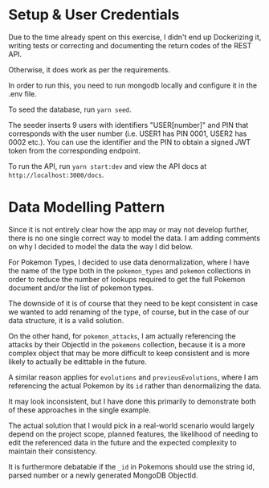 # Setup & User Credentials

Due to the time already spent on this exercise, I didn't end up Dockerizing it, writing tests or correcting and documenting the return codes of the REST API.

Otherwise, it does work as per the requirements.

In order to run this, you need to run mongodb locally and configure it in the .env file.

To seed the database, run `yarn seed`.

The seeder inserts 9 users with identifiers "USER[number]" and PIN that corresponds with the user number (i.e. USER1 has PIN 0001, USER2 has 0002 etc.). You can use the identifier and the PIN to obtain a signed JWT token from the corresponding endpoint.

To run the API, run `yarn start:dev` and view the API docs at `http://localhost:3000/docs`.

# Data Modelling Pattern

Since it is not entirely clear how the app may or may not develop further, there is no one single correct way to model the data. I am adding comments on why I decided to model the data the way I did below.

For Pokemon Types, I decided to use data denormalization, where I have the name of the type both in the `pokemon_types` and `pokemon` collections in order to reduce the number of lookups required to get the full Pokemon document and/or the list of pokemon types.

The downside of it is of course that they need to be kept consistent in case we wanted to add renaming of the type, of course, but in the case of our data structure, it is a valid solution.

On the other hand, for `pokemon_attacks`, I am actually referencing the attacks by their ObjectId in the `pokemons` collection, because it is a more complex object that may be more difficult to keep consistent and is more likely to actually be edittable in the future.

A similar reason applies for `evolutions` and `previousEvolutions`, where I am referencing the actual Pokemon by its `id` rather than denormalizing the data.

It may look inconsistent, but I have done this primarily to demonstrate both of these approaches in the single example.

The actual solution that I would pick in a real-world scenario would largely depend on the project scope, planned features, the likelihood of needing to edit the referenced data in the future and the expected complexity to maintain their consistency.

It is furthermore debatable if the `_id` in Pokemons should use the string id, parsed number or a newly generated MongoDB ObjectId.

